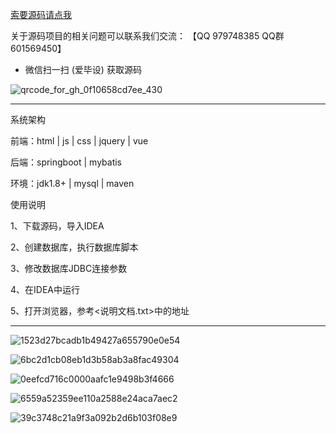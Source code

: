 
[索要源码请点我](http://mp.weixin.qq.com/mp/appmsgalbum?__biz=MzkwMDY3MTY0Nw==&action=getalbum&album_id=3423120253595582465&scene=173&subscene=&sessionid=svr_dbd799d91a1&enterid=1713666527&from_msgid=&from_itemidx=&count=3&nolastread=1#wechat_redirect)


关于源码项目的相关问题可以联系我们交流： 【QQ 979748385 QQ群 601569450】 

- 微信扫一扫 (爱毕设) 获取源码

![qrcode_for_gh_0f10658cd7ee_430](https://github.com/hjsdjko/onlyzaixianshangcheng/assets/120558513/edfc28fc-d9df-4e81-ac62-d02aa360e379)

***************************************************************

系统架构

前端：html | js | css | jquery | vue

后端：springboot | mybatis

环境：jdk1.8+ | mysql | maven

使用说明

1、下载源码，导入IDEA

2、创建数据库，执行数据库脚本

3、修改数据库JDBC连接参数

4、在IDEA中运行

5、打开浏览器，参考<说明文档.txt>中的地址

***************************************************************

![1523d27bcadb1b49427a655790e0e54](https://github.com/hjsdjko/springbootw3o95/assets/120558513/ce4b2195-2200-4f62-8c51-0e8a34439ab5)

![6bc2d1cb08eb1d3b58ab3a8fac49304](https://github.com/hjsdjko/springbootw3o95/assets/120558513/89afbbea-afd9-45dd-9b50-405e5828c625)

![0eefcd716c0000aafc1e9498b3f4666](https://github.com/hjsdjko/springbootw3o95/assets/120558513/dd5f9bf2-13c0-4e7e-a21b-cae82d691a54)

![6559a52359ee110a2588e24aca7aec2](https://github.com/hjsdjko/springbootw3o95/assets/120558513/0def940a-8d45-48a0-9136-5f38ef037bc9)

![39c3748c21a9f3a092b2d6b103f08e9](https://github.com/hjsdjko/springbootw3o95/assets/120558513/43991b63-d206-4ca9-a520-2e9050bd332b)
